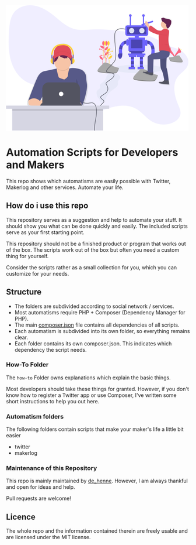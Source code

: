 ![Automation Scripts](logo-from-undraw--thank-you.png)


Automation Scripts for Developers and Makers
======

This repo shows which automatisms are easily possible with Twitter, 
Makerlog and other services. Automate your life.


How do i use this repo
------

This repository serves as a suggestion and help to automate your stuff. 
It should show you what can be done quickly and easily. 
The included scripts serve as your first starting point. 

This repository should not be a finished product or program that works out of the box. 
The scripts work out of the box but often you need a custom thing for yourself.

Consider the scripts rather as a small collection for you, 
which you can customize for your needs.


Structure
------

- The folders are subdivided according to social network / services.
- Most automatisms require PHP + Composer (Dependency Manager for PHP).
- The main [composer.json](composer.json) file contains all dependencies of all scripts.
- Each automatism is subdivided into its own folder, so everything remains clear.
- Each folder contains its own composer.json. This indicates which dependency the script needs.


### How-To Folder

The `how-to` Folder owns explanations which explain the basic things.

Most developers should take these things for granted. 
However, if you don't know how to register a Twitter app or use Composer, 
I've written some short instructions to help you out here.


### Automatism folders

The following folders contain scripts that make your maker's life a little bit easier

- twitter
- makerlog


### Maintenance of this Repository

This repo is mainly maintained by [de_henne](https://twitter.com/de_henne).
However, I am always thankful and open for ideas and help.

Pull requests are welcome!


Licence
------

The whole repo and the information contained therein are freely usable 
and are licensed under the MIT license.